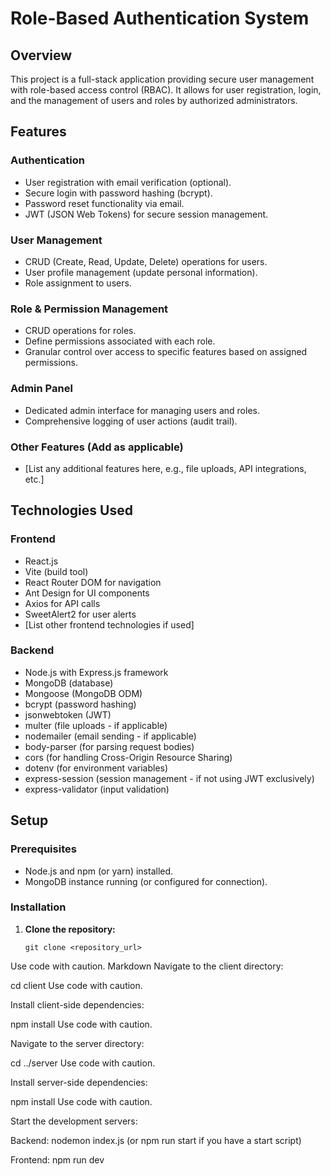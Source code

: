 # Role-Based Authentication System

## Overview

This project is a full-stack application providing secure user management with role-based access control (RBAC).  It allows for user registration, login, and the management of users and roles by authorized administrators.

## Features

### Authentication

* User registration with email verification (optional).
* Secure login with password hashing (bcrypt).
* Password reset functionality via email.
* JWT (JSON Web Tokens) for secure session management.

### User Management

* CRUD (Create, Read, Update, Delete) operations for users.
* User profile management (update personal information).
* Role assignment to users.

### Role & Permission Management

* CRUD operations for roles.
* Define permissions associated with each role.
* Granular control over access to specific features based on assigned permissions.

### Admin Panel

* Dedicated admin interface for managing users and roles.
* Comprehensive logging of user actions (audit trail).


### Other Features (Add as applicable)

* [List any additional features here, e.g., file uploads, API integrations, etc.]


## Technologies Used

### Frontend

* React.js
* Vite (build tool)
* React Router DOM for navigation
* Ant Design for UI components
* Axios for API calls
* SweetAlert2 for user alerts
* [List other frontend technologies if used]

### Backend

* Node.js with Express.js framework
* MongoDB (database)
* Mongoose (MongoDB ODM)
* bcrypt (password hashing)
* jsonwebtoken (JWT)
* multer (file uploads - if applicable)
* nodemailer (email sending - if applicable)
* body-parser (for parsing request bodies)
* cors (for handling Cross-Origin Resource Sharing)
* dotenv (for environment variables)
* express-session (session management - if not using JWT exclusively)
* express-validator (input validation)

## Setup

### Prerequisites

* Node.js and npm (or yarn) installed.
* MongoDB instance running (or configured for connection).

### Installation

1. **Clone the repository:**

   ``` 
   git clone <repository_url>
Use code with caution.
Markdown
Navigate to the client directory:

cd client
Use code with caution.
 
Install client-side dependencies:

npm install
Use code with caution.
 
Navigate to the server directory:

cd ../server
Use code with caution.
 
Install server-side dependencies:

npm install
Use code with caution.
 
Start the development servers:

Backend: nodemon index.js (or npm run start if you have a start script)

Frontend: npm run dev

